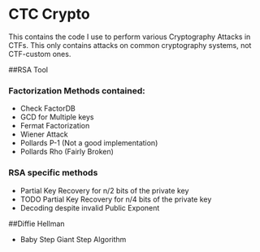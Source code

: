 CTC Crypto
=======
This contains the code I use to perform various Cryptography Attacks in CTFs.
This only contains attacks on common cryptography systems, not CTF-custom ones.

##RSA Tool
### Factorization Methods contained:

* Check FactorDB
* GCD for Multiple keys
* Fermat Factorization
* Wiener Attack
* Pollards P-1 (Not a good implementation)
* Pollards Rho (Fairly Broken)


### RSA specific methods
* Partial Key Recovery for n/2 bits of the private key
* TODO Partial Key Recovery for n/4 bits of the private key
* Decoding despite invalid Public Exponent

##Diffie Hellman
* Baby Step Giant Step Algorithm
